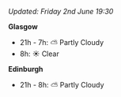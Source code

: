 *Updated: Friday 2nd June 19:30*

**Glasgow**

* 21h - 7h: :partly_sunny: Partly Cloudy
* 8h: :sunny: Clear

**Edinburgh**

* 21h - 8h: :partly_sunny: Partly Cloudy
